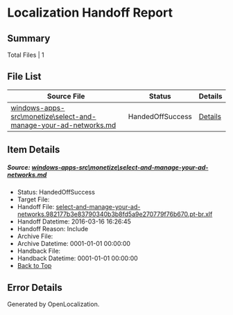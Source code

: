 # <a name='report-top'></a> Localization Handoff Report

## Summary
 Total Files | 1

## File List
 Source File | Status | Details 
 ----------- | ------ | ------- 
 [windows-apps-src\monetize\select-and-manage-your-ad-networks.md](https://github.com/Microsoft/windows-apps/blob/9891dbeb9733f8a1093f122bc6740cd6d0996980/windows-apps-src/monetize/select-and-manage-your-ad-networks.md) | HandedOffSuccess | [Details](#a7226e22ff1bbde27949868d6548d0378a73be3c3139)

## Item Details
##### <a name='a7226e22ff1bbde27949868d6548d0378a73be3c3139'></a> Source: [windows-apps-src\monetize\select-and-manage-your-ad-networks.md](https://github.com/Microsoft/windows-apps/blob/9891dbeb9733f8a1093f122bc6740cd6d0996980/windows-apps-src/monetize/select-and-manage-your-ad-networks.md)
* Status: HandedOffSuccess
* Target File: 
* Handoff File: [select-and-manage-your-ad-networks.982177b3e83790340b3b8fd5a9e270779f76b670.pt-br.xlf](https://github.com/Microsoft/WDG.handoff/blob/a7ebd8dc336c08a6ca0457d75456a218aae24564/ol-handoff/Microsoft/windows-apps.pt-br/master/select-and-manage-your-ad-networks.982177b3e83790340b3b8fd5a9e270779f76b670.pt-br.xlf)
* Handoff Datetime: 2016-03-16 16:26:45
* Handoff Reason: Include
* Archive File: 
* Archive Datetime: 0001-01-01 00:00:00
* Handback File: 
* Handback Datetime: 0001-01-01 00:00:00
* [Back to Top](#report-top)


## Error Details

Generated by OpenLocalization.
